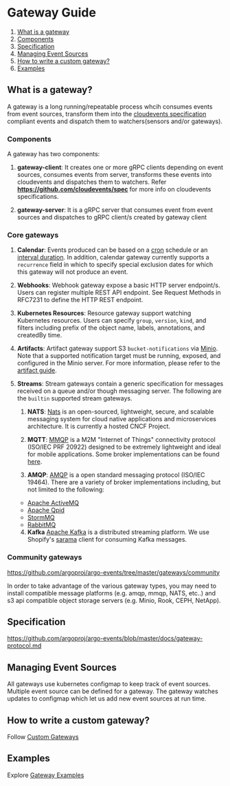 # Gateway Guide

1. [What is a gateway](#what-is-a-gateway)
2. [Components](#components)
2. [Specification](#specification)
4. [Managing Event Sources](#managing-event-sources)
5. [How to write a custom gateway?](#how-to-write-a-custom-gateway)
6. [Examples](#examples)

## What is a gateway?
A gateway is a long running/repeatable process whcih consumes events from event sources, transform them into the [cloudevents specification](https://github.com/cloudevents/spec) compliant events and dispatch them to watchers(sensors and/or gateways).

### Components
A gateway has two components:

 1. <b>gateway-client</b>: It creates one or more gRPC clients depending on event sources, consumes events from server, transforms these events into cloudevents and dispatches them to watchers.
     Refer <b>https://github.com/cloudevents/spec </b> for more info on cloudevents specifications.
     
 2. <b>gateway-server</b>: It is a gRPC server that consumes event from event sources and dispatches to gRPC client/s created by gateway client
 
### Core gateways

 1. **Calendar**:
 Events produced can be based on a [cron](https://crontab.guru/) schedule or an [interval duration](https://golang.org/pkg/time/#ParseDuration). In addition, calendar gateway currently supports a `recurrence` field in which to specify special exclusion dates for which this gateway will not produce an event.

 2. **Webhooks**:
    Webhook gateway expose a basic HTTP server endpoint/s. 
    Users can register multiple REST API endpoint. See Request Methods in RFC7231 to define the HTTP REST endpoint.

 3. **Kubernetes Resources**:
    Resource gateway support watching Kubernetes resources. Users can specify `group`, `version`, `kind`, and filters including prefix of the object name, labels, annotations, and createdBy time.

 4. **Artifacts**:
 Artifact gateway support S3 `bucket-notifications` via [Minio](https://docs.minio.io/docs/minio-bucket-notification-guide). Note that a supported notification target must be running, exposed, and configured in the Minio server. For more information, please refer to the [artifact guide](artifact-guide.md).

 5. **Streams**:
    Stream gateways contain a generic specification for messages received on a queue and/or though messaging server. The following are the `builtin` supported stream gateways. 

     1. **NATS**:
    [Nats](https://nats.io/) is an open-sourced, lightweight, secure, and scalable messaging system for cloud native applications and microservices architecture. It is currently a hosted CNCF Project.

    2. **MQTT**:
    [MMQP](http://mqtt.org/) is a M2M "Internet of Things" connectivity protocol (ISO/IEC PRF 20922) designed to be extremely lightweight and ideal for mobile applications. Some broker implementations can be found [here](https://github.com/mqtt/mqtt.github.io/wiki/brokers).

    3. **AMQP**:
    [AMQP](https://www.amqp.org/) is a open standard messaging protocol (ISO/IEC 19464). There are a variety of broker implementations including, but not limited to the following:
    - [Apache ActiveMQ](http://activemq.apache.org/)
    - [Apache Qpid](https://qpid.apache.org/)
    - [StormMQ](http://stormmq.com/)
    - [RabbitMQ](https://www.rabbitmq.com/)

    4. **Kafka**
    [Apache Kafka](https://kafka.apache.org/) is a distributed streaming platform. We use Shopify's [sarama](https://github.com/Shopify/sarama) client for consuming Kafka messages.


### Community gateways
https://github.com/argoproj/argo-events/tree/master/gateways/community

In order to take advantage of the various gateway types, you may need to install compatible message platforms (e.g. amqp, mmqp, NATS, etc..) and s3 api compatible object storage servers (e.g. Minio, Rook, CEPH, NetApp).

## Specification
https://github.com/argoproj/argo-events/blob/master/docs/gateway-protocol.md

## Managing Event Sources
All gateways use kubernetes configmap to keep track of event sources. Multiple event source can be defined for a gateway. The gateway watches updates to configmap which let us add new event sources at run time.

## How to write a custom gateway?
Follow [Custom Gateways](custom-gateway.md)

## Examples
Explore [Gateway Examples](https://github.com/argoproj/argo-events/tree/master/examples/gateways)

